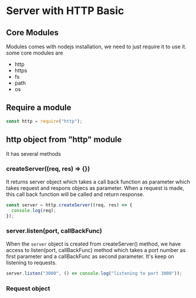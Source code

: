 # Server with HTTP Basic

## Core Modules

Modules comes with nodejs installation, we need to just require it to use it. some core modules are

- http
- https
- fs
- path
- os

## Require a module

```js
const http = require("http");
```

## http object from "http" module

It has several methods

### createServer((req, res) => {})

It returns server object which takes a call back function as parameter which takes request and respons objecs as parameter. When a request is made, this call back function will be called and return response.

```js
const server = http.createServer((req, res) => {
  console.log(req);
});
```

### server.listen(port, callBackFunc)

When the `server` object is created from createServer() method, we have access to listen(port, callBackFunc) method which takes a port number as first parameter and a callBackFunc as second parameter. It's keep on listening to requests.

```js
server.listen("3000", () => console.log("listening to port 3000"));
```

### Request object
